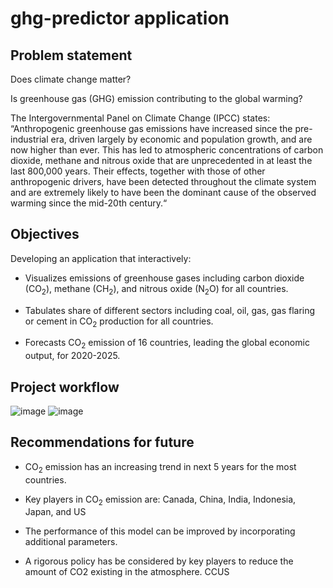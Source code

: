 # ghg-predictor application

## Problem statement
Does climate change matter? 

Is greenhouse gas (GHG) emission contributing to the global warming? 

The Intergovernmental Panel on Climate Change (IPCC) states:
“Anthropogenic greenhouse gas emissions have increased since the pre-industrial era, driven largely by economic and population growth, and are now higher than ever. This has led to atmospheric concentrations of carbon dioxide, methane and nitrous oxide that are unprecedented in at least the last 800,000 years. Their effects, together with those of other anthropogenic drivers, have been detected throughout the climate system and are extremely likely to have been the dominant cause of the observed warming since the mid-20th century.“

## Objectives
Developing an application that interactively:
 
- Visualizes emissions of greenhouse gases including carbon dioxide (CO<sub>2</sub>), methane (CH<sub>2</sub>), and nitrous oxide (N<sub>2</sub>O) for all countries.

- Tabulates share of different sectors including coal, oil, gas, gas flaring or cement in CO<sub>2</sub> production for all countries.
 
- Forecasts CO<sub>2</sub> emission of 16 countries, leading the global economic output, for 2020-2025.

## Project workflow 

![image](https://user-images.githubusercontent.com/83843257/122330078-c1de2980-ceef-11eb-9446-5aa9e3034e61.png)
![image](https://user-images.githubusercontent.com/83843257/122330117-d02c4580-ceef-11eb-93bd-568b98a062de.png)


## Recommendations for future

- CO<sub>2</sub> emission has an increasing trend in next 5 years for the most countries. 

- Key players in CO<sub>2</sub> emission are: Canada, China, India, Indonesia, Japan, and US

- The performance of this model can be improved by incorporating additional parameters. 

- A rigorous policy has be considered by key players to reduce the amount of CO2 existing in the atmosphere. CCUS



